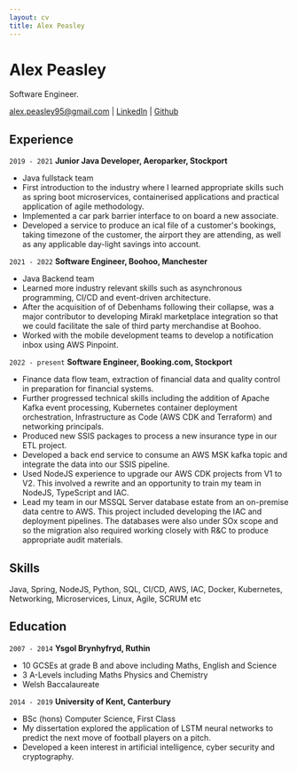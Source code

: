 ```yaml
---
layout: cv
title: Alex Peasley
---
```

# Alex Peasley
Software Engineer.

<div id="webaddress">
<a href="alex.peasley95@gmail.com">alex.peasley95@gmail.com</a>
| <a href="www.linkedin.com/in/alexander-bryce-peasley">LinkedIn</a>
| <a href="https://github.com/alex-peasley">Github</a>
</div>


## Experience

`2019 - 2021`
__Junior Java Developer, Aeroparker, Stockport__

- Java fullstack team
- First introduction to the industry where I learned appropriate skills such as spring boot microservices, containerised applications and practical application of agile methodology.
- Implemented a car park barrier interface to on board a new associate.
- Developed a service to produce an ical file of a customer's bookings, taking timezone of the customer, the airport they are attending, as well as any applicable day-light savings into account.

`2021 - 2022`
__Software Engineer, Boohoo, Manchester__

- Java Backend team
- Learned more industry relevant skills such as asynchronous programming, CI/CD and event-driven architecture.
- After the acquisition of of Debenhams following their collapse, was a major contributor to developing Mirakl marketplace integration so that we could facilitate the sale of third party merchandise at Boohoo.
- Worked with the mobile development teams to develop a notification inbox using AWS Pinpoint.

`2022 - present`
__Software Engineer, Booking.com, Stockport__

- Finance data flow team, extraction of financial data and quality control in preparation for financial systems.
- Further progressed technical skills including the addition of Apache Kafka event processing, Kubernetes container deployment orchestration, Infrastructure as Code (AWS CDK and Terraform) and networking principals.
- Produced new SSIS packages to process a new insurance type in our ETL project.
- Developed a back end service to consume an AWS MSK kafka topic and integrate the data into our SSIS pipeline.
- Used NodeJS experience to upgrade our AWS CDK projects from V1 to V2. This involved a rewrite and an opportunity to train my team in NodeJS, TypeScript and IAC.
- Lead my team in our MSSQL Server database estate from an on-premise data centre to AWS. This project included developing the IAC and deployment pipelines. The databases were also under SOx scope and so the migration also required working closely with R&C to produce appropriate audit materials. 


## Skills

Java, Spring, NodeJS, Python, SQL, CI/CD, AWS, IAC, Docker, Kubernetes, Networking, Microservices, Linux, Agile, SCRUM etc


## Education

`2007 - 2014`
__Ysgol Brynhyfryd, Ruthin__

- 10 GCSEs at grade B and above including Maths, English and Science
- 3 A-Levels including Maths Physics and Chemistry
- Welsh Baccalaureate

`2014 - 2019`
__University of Kent, Canterbury__

- BSc (hons) Computer Science, First Class
- My dissertation explored the application of LSTM neural networks to predict the next move of football players on a pitch.
- Developed a keen interest in artificial intelligence, cyber security and cryptography.



<!-- ### Footer

Last updated: May 2013 -->
